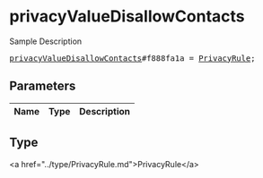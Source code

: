 # privacyValueDisallowContacts

Sample Description

<pre>
<a href="../constructor/privacyValueDisallowContacts.md">privacyValueDisallowContacts</a>#f888fa1a = <a href="../type/PrivacyRule.md">PrivacyRule</a>;
</pre>

## Parameters

| Name | Type | Description |
|------|:----:|-------------|

## Type

&lt;a href=&#34;../type/PrivacyRule.md&#34;&gt;PrivacyRule&lt;/a&gt;
